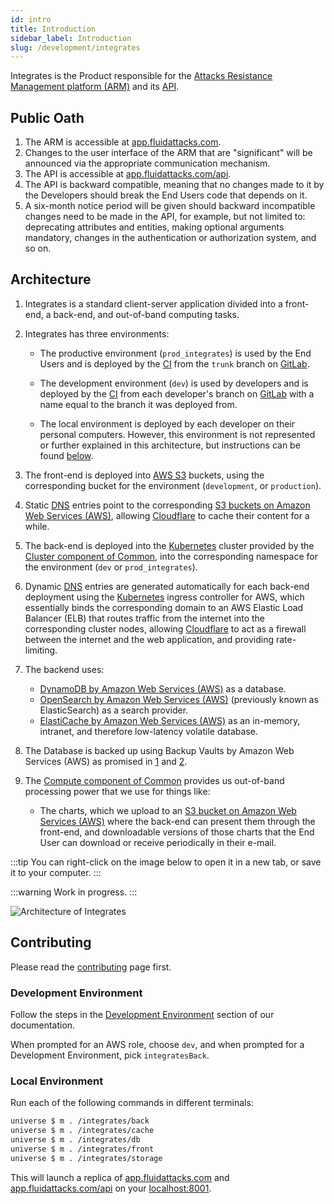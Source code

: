 ```yaml
---
id: intro
title: Introduction
sidebar_label: Introduction
slug: /development/integrates
---
```


Integrates is the Product responsible
for the [Attacks Resistance Management platform (ARM)](/machine/web/arm)
and its [API](/machine/api).

## Public Oath

1. The ARM is accessible at
   [app.fluidattacks.com](https://app.fluidattacks.com).
1. Changes to the user interface of the ARM
   that are "significant"
   will be announced
   via the appropriate communication mechanism.
1. The API is accessible at
   [app.fluidattacks.com/api](https://app.fluidattacks.com).
1. The API is backward compatible,
   meaning that no changes made to it by the Developers
   should break the End Users code that depends on it.
1. A six-month notice period will be given
   should backward incompatible changes need to be made in the API,
   for example, but not limited to:
   deprecating attributes and entities,
   making optional arguments mandatory,
   changes in the authentication or authorization system,
   and so on.

## Architecture

1. Integrates is a standard client-server application
   divided into a front-end, a back-end,
   and out-of-band computing tasks.

1. Integrates has three environments:

   - The productive environment (`prod_integrates`)
     is used by the End Users
     and is deployed by the [CI](/development/stack/gitlab-ci)
     from the `trunk` branch on [GitLab](/development/stack/gitlab).

   - The development environment (`dev`)
     is used by developers
     and is deployed
     by the [CI](/development/stack/gitlab-ci)
     from each developer's branch on [GitLab](/development/stack/gitlab)
     with a name equal to the branch it was deployed from.

   - The local environment
     is deployed by each developer on their personal computers.
     However, this environment is not represented
     or further explained in this architecture,
     but instructions can be found [below](#local-environment).

1. The front-end is deployed into [AWS S3](/development/stack/aws/s3) buckets,
   using the corresponding bucket for the environment
   (`development`, or `production`).

1. Static [DNS](/development/stack/cloudflare) entries
   point to the corresponding
   [S3 buckets on Amazon Web Services (AWS)](/development/stack/aws/s3),
   allowing [Cloudflare](/development/stack/cloudflare)
   to cache their content for a while.

1. The back-end is deployed
   into the [Kubernetes](/development/stack/kubernetes) cluster
   provided by the [Cluster component of Common](/development/common/cluster),
   into the corresponding namespace for the environment
   (`dev` or `prod_integrates`).

1. Dynamic [DNS](/development/stack/cloudflare) entries
   are generated automatically for each back-end deployment
   using the [Kubernetes](/development/stack/kubernetes)
   ingress controller for AWS,
   which essentially binds the corresponding domain
   to an AWS Elastic Load Balancer (ELB)
   that routes traffic from the internet
   into the corresponding cluster nodes,
   allowing [Cloudflare](/development/stack/cloudflare)
   to act as a firewall between the internet
   and the web application,
   and providing rate-limiting.

1. The backend uses:

   - [DynamoDB by Amazon Web Services (AWS)](/development/stack/aws/dynamodb/introduction)
     as a database.
   - [OpenSearch by Amazon Web Services (AWS)](/development/stack/aws/opensearch)
     (previously known as ElasticSearch)
     as a search provider.
   - [ElastiCache by Amazon Web Services (AWS)](/development/stack/aws/redis)
     as an in-memory, intranet, and therefore low-latency volatile database.

1. The Database is backed up
   using Backup Vaults by Amazon Web Services (AWS)
   as promised in [1](/about/security/availability/everything-backed-up)
   and [2](/about/security/availability/recovery-objective).

1. The [Compute component of Common](/development/common/compute)
   provides us out-of-band processing power
   that we use for things like:

   - The charts,
     which we upload to an [S3 bucket on Amazon Web Services (AWS)](/development/stack/aws/s3)
     where the back-end can present them through the front-end,
     and downloadable versions of those charts
     that the End User can download
     or receive periodically in their e-mail.

:::tip
You can right-click on the image below
to open it in a new tab,
or save it to your computer.
:::

:::warning
Work in progress.
:::

![Architecture of Integrates](./arch.dot.svg)

## Contributing

Please read the
[contributing](/development/contributing) page first.

### Development Environment

Follow the steps
in the [Development Environment](/development/setup) section
of our documentation.

When prompted for an AWS role, choose `dev`,
and when prompted for a Development Environment, pick `integratesBack`.

### Local Environment

Run each of the following commands in different terminals:

```sh
universe $ m . /integrates/back
universe $ m . /integrates/cache
universe $ m . /integrates/db
universe $ m . /integrates/front
universe $ m . /integrates/storage
```

This will launch a replica of
[app.fluidattacks.com](https://fluidattacks.com)
and [app.fluidattacks.com/api](https://fluidattacks.com/api)
on your [localhost:8001](https://localhost:8001).
